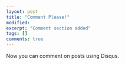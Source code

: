 ```yaml
---
layout: post
title: "Comment Please!"
modified:
excerpt: "Comment section added"
tags: []
comments: true
---
```


Now you can comment on posts using Disqus. 